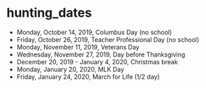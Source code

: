 # hunting_dates

- Monday, October 14, 2019, Columbus Day (no school)
- Friday, October 26, 2019, Teacher Professional Day (no school)
- Monday, November 11, 2019, Veterans Day
- Wednesday, November 27, 2019, Day before Thanksgiving
- December 20, 2019 - January 4, 2020, Christmas break
- Monday, January 20, 2020, MLK Day 
- Friday, January 24, 2020, March for Life (1/2 day)

